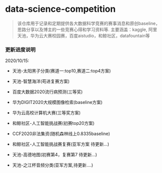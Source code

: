 # data-science-competition

>  该仓库用于记录和定期提供各大数据科学竞赛的赛事消息和原创baseline，思路分享以及博主的一些竞赛心得和学习资料等. 主要涵盖：kaggle, 阿里天池，华为云大赛校园赛，百度aistudio，和鲸社区，datafountain等

### 更新进度说明

2020/10/15:

- 天池-太阳黑子分类(赛道一:top10,赛道二:top4方案)

- 天池-智慧海洋(苟进复赛方案)

- 百度大数据2020流行病预测(三等奖)

- 华为DIGIT2020大规模图像检索(baseline方案)

- 华为云高校计算机大赛(三等奖方案)

- 和鲸社区-人工智能挑战赛(初赛top20方案)

- CCF2020非法集资(随机森林线上0.8335baseline)

- 和鲸社区-人工智能挑战赛复赛(亚军方案 待更新...)

- 天池-高德地图(初赛第4，复赛第7 待更新...)

- 天池-之江杯音频分类(亚军方案,待更新....)


